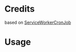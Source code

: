 # Credits

based on [ServiceWorkerCronJob](https://github.com/dotnet-labs/ServiceWorkerCronJob)

# Usage